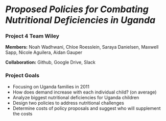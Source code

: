 # _Proposed Policies for Combating Nutritional Deficiencies in Uganda_
### Project 4 Team Wiley

**Members:** Noah Wadhwani, Chloe Roesslein, Saraya Danielsen, Maxwell Sapp, Nicole Aguilera, Aidan Gauper

**Collaboration:** Github, Google Drive, Slack

### Project Goals
* Focusing on Uganda families in 2011
* How does demand increase with each individual child? (on average)
* Analyze biggest nutritional deficiencies for Uganda children
* Design two policies to address nutritional challenges
* Determine costs of policy proposals and suggest who will supplement the costs
